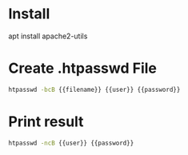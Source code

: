# Install

apt install apache2-utils

# Create .htpasswd File

```sh
htpasswd -bcB {{filename}} {{user}} {{password}}
```

# Print result

```sh
htpasswd -ncB {{user}} {{password}}
```
